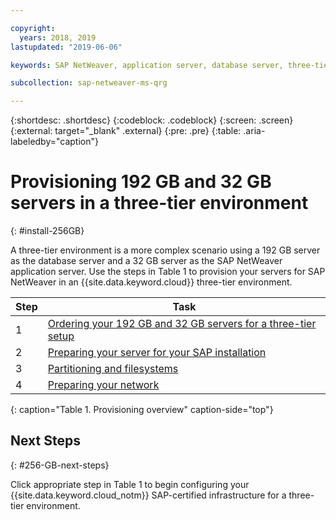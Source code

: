 ```yaml
---

copyright:
  years: 2018, 2019
lastupdated: "2019-06-06"

keywords: SAP NetWeaver, application server, database server, three-tier

subcollection: sap-netweaver-ms-qrg

---
```


{:shortdesc: .shortdesc}
{:codeblock: .codeblock}
{:screen: .screen}
{:external: target="_blank" .external}
{:pre: .pre}
{:table: .aria-labeledby="caption"}

# Provisioning 192 GB and 32 GB servers in a three-tier environment
{: #install-256GB}

A three-tier environment is a more complex scenario using a 192 GB server as the database server and a 32 GB server as the SAP NetWeaver application server. Use the steps in Table 1 to provision your servers for SAP NetWeaver in an {{site.data.keyword.cloud}} three-tier environment.

| Step | Task |
| --- | --- |
| 1 | [Ordering your 192 GB and 32 GB servers for a three-tier setup](/docs/infrastructure/sap-netweaver-ms-qrg?topic=sap-netweaver-ms-qrg-install_three_tier) |
| 2 | [Preparing your server for your SAP installation](/docs/infrastructure/sap-netweaver-ms-qrg?topic=sap-netweaver-ms-qrg-prepare_256GB) |
| 3 | [Partitioning and filesystems](/docs/infrastructure/sap-netweaver-ms-qrg?topic=sap-netweaver-ms-qrg-3-partitioning-and-file-systems) |
| 4 | [Preparing your network](/docs/infrastructure/sap-netweaver-ms-qrg?topic=sap-netweaver-ms-qrg-network) |
{: caption="Table 1. Provisioning overview" caption-side="top"}

## Next Steps
{: #256-GB-next-steps}

Click appropriate step in Table 1 to begin configuring your {{site.data.keyword.cloud_notm}} SAP-certified infrastructure for a three-tier environment.
